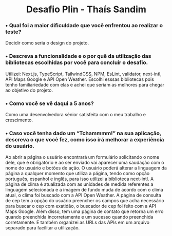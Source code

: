 <h1 align="center">Desafio Plin - Thaís Sandim</h1>

<h3>• Qual foi a maior dificuldade que você enfrentou ao realizar o teste?</h3>
<p>Decidir como seria o design do projeto.</p>

<h3>• Descreva a funcionalidade e o por quê da utilização das bibliotecas escolhidas por você para concluir o desafio.</h3>
<p>Utilizei: Next.js, TypeScript, TailwindCSS, NPM, EsLint, validator, next-intl, API Maps Google e API Open Weather. Escolhi esssas bibliotecas pois tenho familiariedade com elas e achei que seriam as melhores para chegar ao objetivo do projeto.</p>

<h3>• Como você se vê daqui a 5 anos?</h3>
<p>Como uma desenvolvedora sênior satisfeita com o meu trabalho e crescimento.</p>

<h3>• Caso você tenha dado um “Tchammmm!” na sua aplicação, descreva o que você fez, como isso irá melhorar a experiência do usuário.</h3>
<p>Ao abrir a página o usuário encontrará um formulário solicitando o nome dele, que é obrigatório e ao ser enviado vai aparecer uma saudação com o nome do usuário e botões de ação. O usuário poderá alterar a linguagem da página a qualquer momento que utiliza a página, tendo como opção português, espanhol e inglês, para isso utilizei a biblioteca next-intl. A página de clima é atualizada com as unidades de medida referentes a linguagem selecionada e a imagem de fundo muda de acordo com o clima atual, o clima foi buscado com a API Open Weather. A página de consulta de cep tem a opção do usuário preencher os campos que acha necessário para buscar o cep com exatidão, o buscador de cep foi feito com a API Maps Google. Além disso, tem uma página de contato que retorna um erro quando preenchida incorretamente e um sucesso quando preenchida corretamente. E também organizei as URLs das APIs em um arquivo separado para facilitar a utilização.</p>
